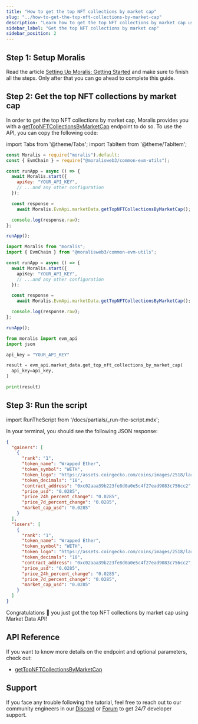 ```yaml
---
title: "How to get the top NFT collections by market cap"
slug: "../how-to-get-the-top-nft-collections-by-market-cap"
description: "Learn how to get the top NFT collections by market cap using Market Data API."
sidebar_label: "Get the top NFT collections by market cap"
sidebar_position: 2
---
```


## Step 1: Setup Moralis

Read the article [Setting Up Moralis: Getting Started](/web3-data-api/evm/get-your-api-key) and make sure to finish all the steps. Only after that you can go ahead to complete this guide.

## Step 2: Get the top NFT collections by market cap

In order to get the top NFT collections by market cap, Moralis provides you with a [getTopNFTCollectionsByMarketCap](/market-insights-api/reference/get-top-nft-collections-by-market-cap) endpoint to do so. To use the API, you can copy the following code:

import Tabs from '@theme/Tabs';
import TabItem from '@theme/TabItem';

<Tabs groupId="programming-language">
  <TabItem value="javascript" label="index.js (JavaScript)" default>

```javascript index.js
const Moralis = require("moralis").default;
const { EvmChain } = require("@moralisweb3/common-evm-utils");

const runApp = async () => {
  await Moralis.start({
    apiKey: "YOUR_API_KEY",
    // ...and any other configuration
  });

  const response =
    await Moralis.EvmApi.marketData.getTopNFTCollectionsByMarketCap();

  console.log(response.raw);
};

runApp();
```

</TabItem>
<TabItem value="typescript" label="index.ts (TypeScript)">

```typescript index.ts
import Moralis from "moralis";
import { EvmChain } from "@moralisweb3/common-evm-utils";

const runApp = async () => {
  await Moralis.start({
    apiKey: "YOUR_API_KEY",
    // ...and any other configuration
  });

  const response =
    await Moralis.EvmApi.marketData.getTopNFTCollectionsByMarketCap();

  console.log(response.raw);
};

runApp();
```

</TabItem>
<TabItem value="python" label="index.py (Python)">

```python index.py
from moralis import evm_api
import json

api_key = "YOUR_API_KEY"

result = evm_api.market_data.get_top_nft_collections_by_market_cap(
  api_key=api_key,
)

print(result)
```

</TabItem>
</Tabs>

## Step 3: Run the script

import RunTheScript from '/docs/partials/\_run-the-script.mdx';

<RunTheScript />

In your terminal, you should see the following JSON response:

```json
{
  "gainers": [
    {
      "rank": "1",
      "token_name": "Wrapped Ether",
      "token_symbol": "WETH",
      "token_logo": "https://assets.coingecko.com/coins/images/2518/large/weth.png?1595348880",
      "token_decimals": "18",
      "contract_address": "0xc02aaa39b223fe8d0a0e5c4f27ead9083c756cc2",
      "price_usd": "0.0285",
      "price_24h_percent_change": "0.0285",
      "price_7d_percent_change": "0.0285",
      "market_cap_usd": "0.0285"
    }
  ],
  "losers": [
    {
      "rank": "1",
      "token_name": "Wrapped Ether",
      "token_symbol": "WETH",
      "token_logo": "https://assets.coingecko.com/coins/images/2518/large/weth.png?1595348880",
      "token_decimals": "18",
      "contract_address": "0xc02aaa39b223fe8d0a0e5c4f27ead9083c756cc2",
      "price_usd": "0.0285",
      "price_24h_percent_change": "0.0285",
      "price_7d_percent_change": "0.0285",
      "market_cap_usd": "0.0285"
    }
  ]
}
```

Congratulations 🥳 you just got the top NFT collections by market cap using Market Data API!

## API Reference

If you want to know more details on the endpoint and optional parameters, check out:

- [getTopNFTCollectionsByMarketCap](/market-insights-api/reference/get-top-nft-collections-by-market-cap)

## Support

If you face any trouble following the tutorial, feel free to reach out to our community engineers in our [Discord](https://moralis.io/discord) or [Forum](https://forum.moralis.io) to get 24/7 developer support.
